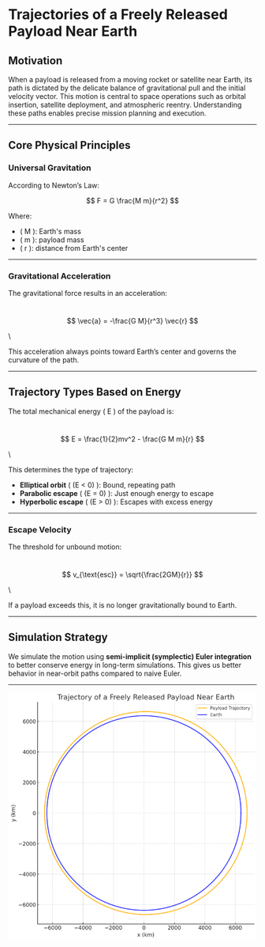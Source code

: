 #  Trajectories of a Freely Released Payload Near Earth

##  Motivation

When a payload is released from a moving rocket or satellite near Earth, its path is dictated by the delicate balance of gravitational pull and the initial velocity vector. This motion is central to space operations such as orbital insertion, satellite deployment, and atmospheric reentry. Understanding these paths enables precise mission planning and execution.

---

##  Core Physical Principles

### Universal Gravitation

According to Newton’s Law:


$$
F = G \frac{M m}{r^2}
$$



Where:







- \( M \): Earth's mass  
- \( m \): payload mass  
- \( r \): distance from Earth's center  

---

### Gravitational Acceleration

The gravitational force results in an acceleration:

\
$$
\vec{a} = -\frac{G M}{r^3} \vec{r}
$$

\

This acceleration always points toward Earth’s center and governs the curvature of the path.

---

##  Trajectory Types Based on Energy

The total mechanical energy \( E \) of the payload is:

\
$$
E = \frac{1}{2}mv^2 - \frac{G M m}{r}
$$

\

This determines the type of trajectory:

- **Elliptical orbit** \( (E < 0) \): Bound, repeating path
- **Parabolic escape** \( (E = 0) \): Just enough energy to escape
- **Hyperbolic escape** \( (E > 0) \): Escapes with excess energy

---

### Escape Velocity

The threshold for unbound motion:

\
$$
v_{\text{esc}} = \sqrt{\frac{2GM}{r}}
$$

\

If a payload exceeds this, it is no longer gravitationally bound to Earth.

---

##  Simulation Strategy

We simulate the motion using **semi-implicit (symplectic) Euler integration** to better conserve energy in long-term simulations. This gives us better behavior in near-orbit paths compared to naive Euler.

---

![alt text](image-3.png)
